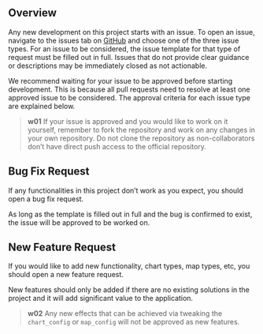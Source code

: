 ## Overview
Any new development on this project starts with an issue. To open an issue, navigate to the issues tab on [GitHub](https://github.com/tpipei-doit/Taipei-City-Dashboard/issues/new/choose) and choose one of the three issue types. For an issue to be considered, the issue template for that type of request must be filled out in full. Issues that do not provide clear guidance or descriptions may be immediately closed as not actionable.

We recommend waiting for your issue to be approved before starting development. This is because all pull requests need to resolve at least one approved issue to be considered. The approval criteria for each issue type are explained below.

>**w01**
>If your issue is approved and you would like to work on it yourself, remember to fork the repository and work on any changes in your own repository. Do not clone the repository as non-collaborators don’t have direct push access to the official repository.

## Bug Fix Request
If any functionalities in this project don’t work as you expect, you should open a bug fix request. 

As long as the template is filled out in full and the bug is confirmed to exist, the issue will be approved to be worked on.

## New Feature Request
If you would like to add new functionality, chart types, map types, etc, you should open a new feature request.

New features should only be added if there are no existing solutions in the project and it will add significant value to the application. 

>**w02**
>Any new effects that can be achieved via tweaking the `chart_config` or `map_config` will not be approved as new features.
